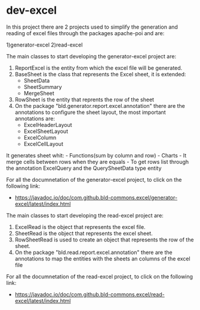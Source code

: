 # dev-excel
In this project there are 2 projects used to simplify the generation and reading of excel files through the packages apache-poi and are:

  1)generator-excel
  2)read-excel
 
 
The main classes to start developing the generator-excel project are:

  1)  ReportExcel is the entity from which the excel file will be generated.
  2)  BaseSheet is the class that represents the Excel sheet, it is extended:
        - SheetData
        - SheetSummary
        - MergeSheet
  3)  RowSheet is the entity that reprents the row  of the sheet
  4)  On the package "bld.generator.report.excel.annotation" there are the annotations to configure the sheet layout, the most important annotations are:
        - ExcelHeaderLayout
        - ExcelSheetLayout
        - ExcelColumn
        - ExcelCellLayout
        
It generates sheet whit:
    - Functions(sum by column and row)
    - Charts
    - It merge cells between rows when they are equals
    - To get rows list through the annotation ExcelQuery and the QuerySheetData type entity
        
For all the documnetation of the generator-excel project, to click on the following link:

  - https://javadoc.io/doc/com.github.bld-commons.excel/generator-excel/latest/index.html



The main classes to start developing the read-excel project are:
  1)  ExcelRead is the object that represents the excel file.
  2)  SheetRead is the object that represents the excel sheet.
  3)  RowSheetRead is used to create an object that represents the row of the sheet.
  4)  On the package "bld.read.report.excel.annotation" there are the annotations to map the entities with the sheets an columns of the excel file

For all the documnetation of the read-excel project, to click on the following link:

  - https://javadoc.io/doc/com.github.bld-commons.excel/read-excel/latest/index.html
